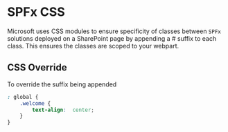 # SPFx CSS

Microsoft uses CSS modules to ensure specificity of classes between `SPFx` solutions deployed on a SharePoint page by appending a # suffix to each class.  This ensures the classes are scoped to your webpart.

## CSS Override

To override the suffix being appended

```css Title="Global override"
: global {
    .welcome {
        text-align:  center;
    }
}
```
